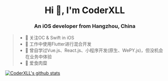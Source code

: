 <h1 align="center">Hi 👋, I'm CoderXLL</h1>
<h3 align="center">An iOS developer from Hangzhou, China</h3>

> - :orange_book: 关注OC & Swift in iOS
> - :hammer: 工作中使用Flutter进行混合开发
> - :ram: 曾自学过Vue.js、React.js、小程序开发(原生、WePY.js)，但没机会在业务中体验
> - :meat_on_bone: 爱食肉糜

[![CoderXLL's github stats](https://github-readme-stats.vercel.app/api?username=CoderXLL)](https://github.com/CoderXLL/CoderXLL)
